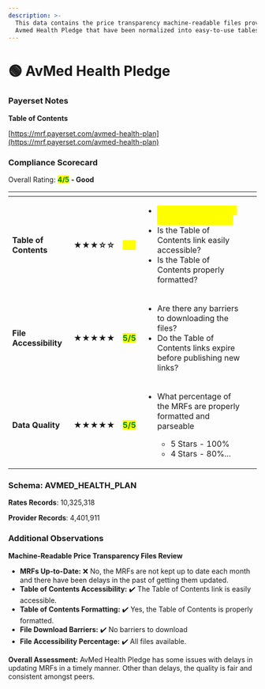 ```yaml
---
description: >-
  This data contains the price transparency machine-readable files provided by
  Avmed Health Pledge that have been normalized into easy-to-use tables.
---
```


# 🟢 AvMed Health Pledge

### Payerset Notes

**Table of Contents**

[https://mrf.payerset.com/avmed-health-plan](https://mrf.payerset.com/avmed-health-plan)

### Compliance Scorecard

Overall Rating: <mark style="color:green;">**4/5**</mark> **- Good**

<table data-view="cards"><thead><tr><th></th><th></th><th></th><th></th><th data-hidden data-card-cover data-type="files"></th></tr></thead><tbody><tr><td><strong>Table of Contents</strong></td><td><strong>★★★☆☆</strong></td><td><mark style="color:yellow;">3<strong>/5</strong></mark></td><td><ul><li><mark style="color:yellow;">Are the MRFs kept up to date each month?</mark> </li><li>Is the Table of Contents link easily accessible?</li><li>Is the Table of Contents properly formatted?</li></ul></td><td></td></tr><tr><td><strong>File Accessibility</strong></td><td><strong>★★★★★</strong></td><td><mark style="color:green;"><strong>5/5</strong></mark></td><td><ul><li>Are there any barriers to downloading the files?</li><li>Do the Table of Contents links expire before publishing new links?</li></ul></td><td></td></tr><tr><td><strong>Data Quality</strong></td><td><strong>★★★★★</strong></td><td><mark style="color:green;"><strong>5/5</strong></mark></td><td><ul><li><p>What percentage of the MRFs are properly formatted and parseable</p><ul><li>5 Stars - 100%</li><li>4 Stars - 80%...</li></ul></li></ul></td><td></td></tr></tbody></table>

### Schema: AVMED\_HEALTH\_PLAN

**Rates Records**: 10,325,318

**Provider Records**: 4,401,911

### Additional Observations

**Machine-Readable Price Transparency Files Review**

* **MRFs Up-to-Date:**  ❌ No, the MRFs are not kept up to date each month and there have been delays in the past of getting them updated.
* **Table of Contents Accessibility:** ✔️ The Table of Contents link is easily accessible.
* **Table of Contents Formatting:** ✔️ Yes, the Table of Contents is properly formatted.
* **File Download Barriers:** ✔️ No barriers to download
* **File Accessibility Percentage:** ✔️ All files available.

**Overall Assessment:** AvMed Health Pledge has some issues with delays in updating MRFs in a timely manner. Other than delays, the quality is fair and consistent amongst peers.
